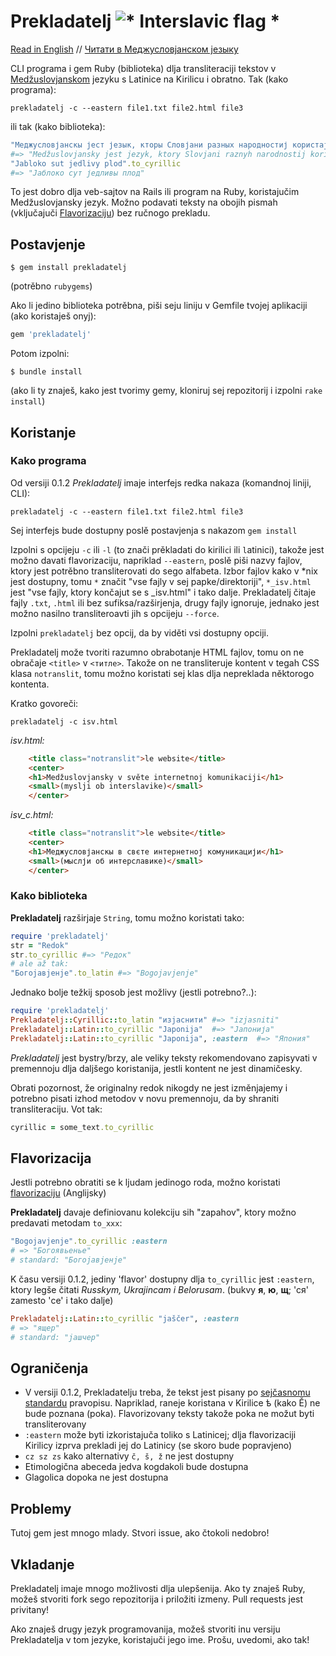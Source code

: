 # Prekladatelj ![* Interslavic flag *](http://steen.free.fr/interslavic/slovianski.ico)
[Read in English](README.md) // [Читати в Меджусловjанском jезыку](README_isl_cy.md)

CLI programa i gem Ruby (biblioteka) dlja transliteraciji tekstov v [Medžuslovjanskom](http://steen.free.fr/interslavic/index.html) jezyku s Latinice na Kirilicu i obratno.
Tak (kako programa):

```shell
prekladatelj -c --eastern file1.txt file2.html file3
```

ili tak (kako biblioteka):

```ruby
"Меджусловјанскы јест језык, кторы Словјани разных народностиј користајут".to_latin
#=> "Medžuslovjansky jest jezyk, ktory Slovjani raznyh narodnostij koristajut"
"Jabloko sut jedlivy plod".to_cyrillic
#=> "Јаблоко сут једливы плод"
```
To jest dobro dlja veb-sajtov na Rails ili program na Ruby, koristajučim Medžuslovjansky jezyk.
Možno podavati teksty na obojih pismah (vključajuči [Flavorizaciju](#Flavorizacija)) bez ručnogo prekladu.

## Postavjenje

    $ gem install prekladatelj
(potrěbno ``rubygems``)

Ako li jedino biblioteka potrěbna, piši seju liniju v Gemfile tvojej aplikaciji (ako koristaješ onyj):

```ruby
gem 'prekladatelj'
```

Potom izpolni:

    $ bundle install

(ako li ty znaješ, kako jest tvorimy gemy, kloniruj sej repozitorij i izpolni ``rake install``)
## Koristanje

### Kako programa
Od versiji 0.1.2 _Prekladatelj_ imaje interfejs redka nakaza (komandnoj liniji, CLI):
```shell
prekladatelj -c --eastern file1.txt file2.html file3
```
Sej interfejs bude dostupny poslě postavjenja s nakazom ``gem install``

Izpolni s opcijeju ``-c`` ili ``-l`` (to znači prěkladati do kirili``c``i ili ``l``atinici), takože jest možno davati flavorizaciju,
napriklad ``--eastern``, poslě piši nazvy fajlov, ktory jest potrěbno transliterovati do sego alfabeta.
Izbor fajlov kako v *nix jest dostupny, tomu ``*`` značit "vse fajly v sej papke/direktoriji", ``*_isv.html`` jest "vse fajly, ktory končajut se s _isv.html" i tako dalje.
Prekladatelj čitaje fajly ``.txt``, ``.html`` ili bez sufiksa/razširjenja, drugy fajly ignoruje, jednako jest možno nasilno transliteroavti jih s opcijeju ``--force``.

Izpolni ``prekladatelj`` bez opcij, da by viděti vsi dostupny opciji.

Prekladatelj može tvoriti razumno obrabotanje HTML fajlov, tomu on ne obračaje ``<title>`` v ``<титле>``.
Takože on ne transliteruje kontent v tegah CSS klasa ``notranslit``, tomu možno koristati sej klas dlja nepreklada něktorogo kontenta.

Kratko govoreči:
```shell
prekladatelj -c isv.html
```

_isv.html:_
```html
    <title class="notranslit">le website</title>
    <center>
    <h1>Medžuslovjansky v světe internetnoj komunikaciji</h1>
    <small>(myslji ob interslavike)</small>
    </center>
```
_isv_c.html:_
```html
    <title class="notranslit">le website</title>
    <center>
    <h1>Меджусловјанскы в свєте интернетној комуникацији</h1>
    <small>(мыслји об интерславике)</small>
    </center>
```

### Kako biblioteka

**Prekladatelj** razširjaje ``String``, tomu možno koristati tako:

```ruby
require 'prekladatelj'
str = "Redok"
str.to_cyrillic #=> "Редок"
# ale až tak:
"Богоjaвjeнje".to_latin #=> "Bogojavjenje"
```

Jednako bolje težkij sposob jest možlivy (jestli potrebno?..):
```ruby
require 'prekladatelj'
Prekladatelj::Cyrillic::to_latin "изjаснити" #=> "izjasniti"
Prekladatelj::Latin::to_cyrillic "Japonija"  #=> "Јапонија"
Prekladatelj::Latin::to_cyrillic "Japonija", :eastern  #=> "Япония"
```
_Prekladatelj_ jest bystry/brzy, ale veliky teksty rekomendovano zapisyvati v premennoju dlja daljšego koristanija, jestli
kontent ne jest dinamičesky.

Obrati pozornost, že originalny redok nikogdy ne jest izměnjajemy i potrebno pisati izhod metodov v novu premennoju,
da by shraniti transliteraciju. Vot tak:

```ruby
cyrillic = some_text.to_cyrillic
```

## Flavorizacija

Jestli potrebno obratiti se k ljudam jedinogo roda, možno koristati [flavorizaciju](http://steen.free.fr/interslavic/flavorizacija.html) (Anglijsky)
 
**Prekladatelj** davaje definiovanu kolekciju sih "zapahov", ktory možno predavati metodam ``to_xxx``:

```ruby
"Bogojavjenje".to_cyrillic :eastern 
# => "Богоявьенье" 
# standard: "Богоjaвjeнje"
``` 

K času versiji 0.1.2, jediny 'flavor' dostupny dlja ``to_cyrillic`` jest ``:eastern``,
ktory legše čitati *Russkym, Ukrajincam i Belorusam*.
(bukvy **я**, **ю**, **щ**; 'ся' zamesto 'се' i tako dalje)
```ruby
Prekladatelj::Latin::to_cyrillic "jaščer", :eastern
# => "ящер"
# standard: "jашчер"
```

## Ograničenja
* V versiji 0.1.2, Prekladatelju treba, že tekst jest pisany po [sejčasnomu standardu](http://steen.free.fr/interslavic/orthography.html#standard_alphabet) pravopisu.
Napriklad, raneje koristana v Kirilice ѣ (kako Ě) ne bude poznana (poka). Flavorizovany
teksty takože poka ne možut byti transliterovany
* ``:eastern`` može byti izkoristajuča toliko s Latinicej; dlja flavorizaciji Kirilicy izprva prekladi jej do Latinicy (se skoro bude popravjeno) 
* ``cz sz zs`` kako alternativy ``č, š, ž`` ne jest dostupny
* Etimologična abeceda jedva kogdakoli bude dostupna
* Glagolica dopoka ne jest dostupna

## Problemy
Tutoj gem jest mnogo mlady. Stvori issue, ako čtokoli nedobro!

## Vkladanje

Prekladatelj imaje mnogo možlivosti dlja ulepšenija. Ako ty znaješ Ruby, možeš stvoriti fork sego repozitorija i priložiti
izmeny. Pull requests jest privitany!

Ako znaješ drugy jezyk programovanija, možeš stvoriti inu versiju Prekladatelja v tom jezyke, koristajuči jego ime.
Prošu, uvedomi, ako tak!